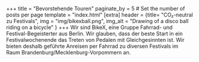 +++
title = "Bevorstehende Touren"
paginate_by = 5 # Set the number of posts per page
template = "index.html"
[extra]
header = {title= "CO₂-neutral zu Festivals", img = "img/bikexball.png", img_alt = "Drawing of a disco ball riding on a bicycle" }
+++
Wir sind BikeX, eine Gruppe Fahrrad- und Festival-Begeisterter aus Berlin. Wir glauben, dass der beste Start in ein Festivalwochenende das Treten von Pedalen mit Gleichgesinnten ist. Wir bieten deshalb geführte Anreisen per Fahrrad zu diversen Festivals im Raum Brandenburg/Mecklenburg-Vorpommern an.

